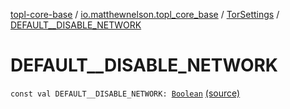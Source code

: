 [topl-core-base](../../index.md) / [io.matthewnelson.topl_core_base](../index.md) / [TorSettings](index.md) / [DEFAULT__DISABLE_NETWORK](./-d-e-f-a-u-l-t__-d-i-s-a-b-l-e_-n-e-t-w-o-r-k.md)

# DEFAULT__DISABLE_NETWORK

`const val DEFAULT__DISABLE_NETWORK: `[`Boolean`](https://kotlinlang.org/api/latest/jvm/stdlib/kotlin/-boolean/index.html) [(source)](https://github.com/05nelsonm/TorOnionProxyLibrary-Android/blob/master/topl-core-base/src/main/java/io/matthewnelson/topl_core_base/TorSettings.kt#L119)
